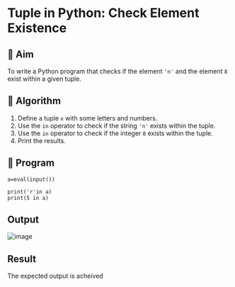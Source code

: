 # Tuple in Python: Check Element Existence

## 🎯 Aim
To write a Python program that checks if the element `'n'` and the element `8` exist within a given tuple.

## 🧠 Algorithm
1. Define a tuple `x` with some letters and numbers.
2. Use the `in` operator to check if the string `'n'` exists within the tuple.
3. Use the `in` operator to check if the integer `8` exists within the tuple.
4. Print the results.

## 🧾 Program
```
a=eval(input())

print('r'in a)
print(5 in a)
```
## Output

![image](https://github.com/user-attachments/assets/47943410-4428-4b2d-b1d3-b5e660f01233)

## Result
The expected output is acheived
